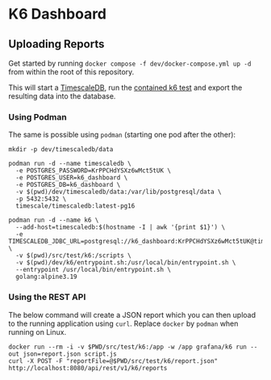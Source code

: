 # K6 Dashboard

## Uploading Reports

Get started by running `docker compose -f dev/docker-compose.yml up -d` from within the root of this repository.

This will start a [TimescaleDB](https://www.timescale.com/), run the [contained k6 test](./src/test/k6/script.js) and
export the resulting data into the database.

### Using Podman

The same is possible using `podman` (starting one pod after the other):

```shell
mkdir -p dev/timescaledb/data

podman run -d --name timescaledb \
  -e POSTGRES_PASSWORD=KrPPCHdYSXz6wMct5tUK \
  -e POSTGRES_USER=k6_dashboard \
  -e POSTGRES_DB=k6_dashboard \
  -v $(pwd)/dev/timescaledb/data:/var/lib/postgresql/data \
  -p 5432:5432 \
  timescale/timescaledb:latest-pg16

podman run -d --name k6 \
  --add-host=timescaledb:$(hostname -I | awk '{print $1}') \
  -e TIMESCALEDB_JDBC_URL=postgresql://k6_dashboard:KrPPCHdYSXz6wMct5tUK@timescaledb:5432/k6_dashboard \
  -v $(pwd)/src/test/k6:/scripts \
  -v $(pwd)/dev/k6/entrypoint.sh:/usr/local/bin/entrypoint.sh \
  --entrypoint /usr/local/bin/entrypoint.sh \
  golang:alpine3.19
```

### Using the REST API

The below command will create a JSON report which you can then upload to the running application using `curl`.
Replace `docker` by `podman` when running on Linux.

```shell
docker run --rm -i -v $PWD/src/test/k6:/app -w /app grafana/k6 run --out json=report.json script.js
curl -X POST -F "reportFile=@$PWD/src/test/k6/report.json" http://localhost:8080/api/rest/v1/k6/reports
```
